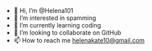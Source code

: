 - 👋 Hi, I’m @Helena101
- 👀 I’m interested in spamming 
- 🌱 I’m currently learning coding 
- 💞️ I’m looking to collaborate on GitHub 
- 📫 How to reach me helenakate10@gmail.com 

<!---
Helena101/Helena101 is a ✨ special ✨ repository because its `README.md` (this file) appears on your GitHub profile.
You can click the Preview link to take a look at your changes.
--->

